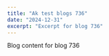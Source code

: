 ```yaml
---
title: "Ak test blogs 736"
date: "2024-12-31"
excerpt: "Excerpt for blog 736"
---
```


Blog content for blog 736